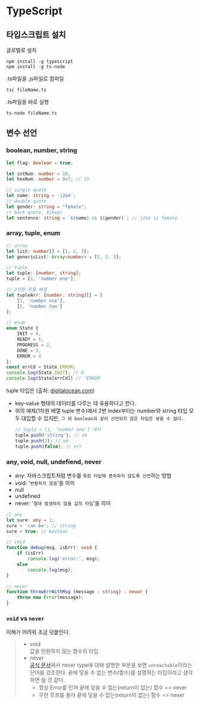 # TypeScript

## **타입스크립트 설치**
글로벌로 설치
```
npm install -g typescript
npm install -g ts-node
```

.ts파일을 .js파일로 컴파일
```
tsc fileName.ts
```

.ts파일을 바로 실행
```
ts-node fileName.ts
```

## **변수 선언**

### boolean, number, string
```typescript
let flag: boolean = true;

let intNum: number = 10;
let hexNum: number = 0xf; // 15

// single quote
let name: string = 'j2e4';
// double quote
let gender: string = "female";
// back quote, ${exp}
let sentence: string = `${name} is ${gender}`; // j2e4 is female
```

### array, tuple, enum
```typescript
// array
let list: number[] = [1, 2, 3];
let genericList: Array<number> = [1, 2, 3];

// tuple
let tuple: [number, string];
tuple = [1, 'number one'];

// 2차원 튜플 배열
let tupleArr: [number, string][] = [
    [1, 'number one'],
    [2, 'number two']
];

// enum
enum State {
    INIT = 0,
    READY = 1,
    PROGRESS = 2,
    DONE = 3,
    ERROR = 4
};
const errCd = State.ERROR;
console.log(State.INIT); // 0
console.log(State[errCd]) // 'ERROR'
```

tuple 타입은 (출처: [digitalocean.com](https://www.digitalocean.com/community/tutorials/typescript-tuples))
* key-value 형태의 데이터를 다루는 데 유용하다고 한다.
* 위의 예제(1차원 배열 tuple 변수)에서 2번 index부터는 number와 string 타입 모두 대입할 수 있지만, `그 외 boolean과 같이 선언되지 않은 타입은 넣을 수 없다.`
    ```typescript
    // tuple = [1, 'number one'] 에서
    tuple.push('string'); // ok
    tuple.push(2); // ok
    tuple.push(false); // err
    ```

### any, void, null, undefiend, never
* any: 자바스크립트처럼 변수를 `특정 타입에 종속하지 않도록 선언`하는 방법
* void: '`반환하지 않음`'을 의미
* null
* undefined
* never: '`절대 발생하지 않을 값의 타입`'을 의미

```typescript
// any
let sure: any = 1;
sure = 'can be'; // string
sure = true; // boolean

// void
function debug(msg, isErr): void {
    if (isErr)
        console.log('error:', msg);
	else
		console.log(msg);
}

// never
function throwErrWithMsg (message : string) : never {
    throw new Error(message);
}
```
### `void` vs `never`
이해가 어려워 조금 덧붙인다.

> * void  
값을 반환하지 않는 함수의 타입
> * never  
[공식 문서](https://www.typescriptlang.org/docs/handbook/basic-types.html#never)에서 never type에 대해 설명한 부분을 보면 `unreachable`이라는 단어를 강조한다. 끝에 닿을 수 없는 변수(함수)를 설명하는 타입이라고 생각하면 될 것 같다.
>   * 항상 Error를 던져 끝에 닿을 수 없는(return이 없는) 함수 => never
>   * 무한 루프를 돌아 끝에 닿을 수 없는(return이 없는) 함수 => never

